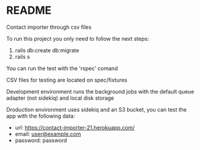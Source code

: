 # README

Contact importer through csv files

To run this project you only need to follow the next steps:

1. rails db:create db:migrate
2. rails s

You can run the test with the 'rspec' comand

CSV files for testing are located on spec/fixtures

Development environment runs the background jobs with the default queue adapter (not sidekiq) and local disk storage

Droduction environment uses sidekiq and an S3 bucket, you can test the app with the following data:
* url: https://contact-importer-21.herokuapp.com/
* email: user@example.com
* password: password